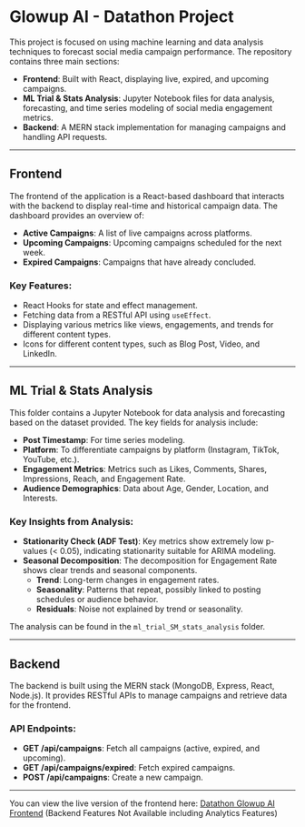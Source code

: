 # Glowup AI - Datathon Project

This project is focused on using machine learning and data analysis techniques to forecast social media campaign performance. The repository contains three main sections:

- **Frontend**: Built with React, displaying live, expired, and upcoming campaigns.
- **ML Trial & Stats Analysis**: Jupyter Notebook files for data analysis, forecasting, and time series modeling of social media engagement metrics.
- **Backend**: A MERN stack implementation for managing campaigns and handling API requests.

---

## Frontend

The frontend of the application is a React-based dashboard that interacts with the backend to display real-time and historical campaign data. The dashboard provides an overview of:

- **Active Campaigns**: A list of live campaigns across platforms.
- **Upcoming Campaigns**: Upcoming campaigns scheduled for the next week.
- **Expired Campaigns**: Campaigns that have already concluded.

### Key Features:
- React Hooks for state and effect management.
- Fetching data from a RESTful API using `useEffect`.
- Displaying various metrics like views, engagements, and trends for different content types.
- Icons for different content types, such as Blog Post, Video, and LinkedIn.


---

## ML Trial & Stats Analysis

This folder contains a Jupyter Notebook for data analysis and forecasting based on the dataset provided. The key fields for analysis include:

- **Post Timestamp**: For time series modeling.
- **Platform**: To differentiate campaigns by platform (Instagram, TikTok, YouTube, etc.).
- **Engagement Metrics**: Metrics such as Likes, Comments, Shares, Impressions, Reach, and Engagement Rate.
- **Audience Demographics**: Data about Age, Gender, Location, and Interests.

### Key Insights from Analysis:

- **Stationarity Check (ADF Test)**: Key metrics show extremely low p-values (< 0.05), indicating stationarity suitable for ARIMA modeling.
- **Seasonal Decomposition**: The decomposition for Engagement Rate shows clear trends and seasonal components.
    - **Trend**: Long-term changes in engagement rates.
    - **Seasonality**: Patterns that repeat, possibly linked to posting schedules or audience behavior.
    - **Residuals**: Noise not explained by trend or seasonality.

The analysis can be found in the `ml_trial_SM_stats_analysis` folder.

---

## Backend

The backend is built using the MERN stack (MongoDB, Express, React, Node.js). It provides RESTful APIs to manage campaigns and retrieve data for the frontend.

### API Endpoints:
- **GET /api/campaigns**: Fetch all campaigns (active, expired, and upcoming).
- **GET /api/campaigns/expired**: Fetch expired campaigns.
- **POST /api/campaigns**: Create a new campaign.

---

You can view the live version of the frontend here: [Datathon Glowup AI Frontend](https://amon-mr-error.github.io/datathonGlowupAI/) (Backend Features Not Available including Analytics Features)



